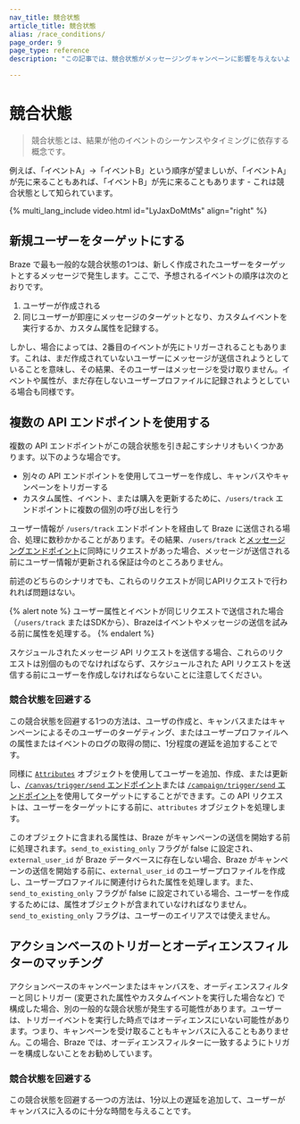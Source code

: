 ```yaml
---
nav_title: 競合状態
article_title: 競合状態
alias: /race_conditions/
page_order: 9
page_type: reference
description: "この記事では、競合状態がメッセージングキャンペーンに影響を与えないようにするためのベストプラクティスを紹介します。"

---
```


# 競合状態

> 競合状態とは、結果が他のイベントのシーケンスやタイミングに依存する概念です。 

例えば、「イベントA」→「イベントB」という順序が望ましいが、「イベントA」が先に来ることもあれば、「イベントB」が先に来ることもあります - これは競合状態として知られています。

{% multi_lang_include video.html id="LyJaxDoMtMs" align="right" %}

## 新規ユーザーをターゲットにする

Braze で最も一般的な競合状態の1つは、新しく作成されたユーザーをターゲットとするメッセージで発生します。ここで、予想されるイベントの順序は次のとおりです。

1. ユーザーが作成される
2. 同じユーザーが即座にメッセージのターゲットとなり、カスタムイベントを実行するか、カスタム属性を記録する。

しかし、場合によっては、2番目のイベントが先にトリガーされることもあります。これは、まだ作成されていないユーザーにメッセージが送信されようとしていることを意味し、その結果、そのユーザーはメッセージを受け取りません。イベントや属性が、まだ存在しないユーザープロファイルに記録されようとしている場合も同様です。

## 複数の API エンドポイントを使用する

複数の API エンドポイントがこの競合状態を引き起こすシナリオもいくつかあります。以下のような場合です。

- 別々の API エンドポイントを使用してユーザーを作成し、キャンバスやキャンペーンをトリガーする
- カスタム属性、イベント、または購入を更新するために、`/users/track` エンドポイントに複数の個別の呼び出しを行う

ユーザー情報が `/users/track` エンドポイントを経由して Braze に送信される場合、処理に数秒かかることがあります。その結果、`/users/track` と[メッセージングエンドポイント][4]に同時にリクエストがあった場合、メッセージが送信される前にユーザー情報が更新される保証は今のところありません。

前述のどちらのシナリオでも、これらのリクエストが同じAPIリクエストで行われれば問題はない。

{% alert note %}
ユーザー属性とイベントが同じリクエストで送信された場合（`/users/track` またはSDKから）、Brazeはイベントやメッセージの送信を試みる前に属性を処理する。
{% endalert %}

スケジュールされたメッセージ API リクエストを送信する場合、これらのリクエストは別個のものでなければならず、スケジュールされた API リクエストを送信する前にユーザーを作成しなければならないことに注意してください。

### 競合状態を回避する

この競合状態を回避する1つの方法は、ユーザの作成と、キャンバスまたはキャンペーンによるそのユーザーのターゲティング、またはユーザープロファイルへの属性またはイベントのログの取得の間に、1分程度の遅延を追加することです。

同様に [`Attributes`][1] オブジェクトを使用してユーザーを追加、作成、または更新し、[`/canvas/trigger/send` エンドポイント][2]または [`/campaign/trigger/send` エンドポイント][3]を使用してターゲットにすることができます。この API リクエストは、ユーザーをターゲットにする前に、`attributes` オブジェクトを処理します。

このオブジェクトに含まれる属性は、Braze がキャンペーンの送信を開始する前に処理されます。`send_to_existing_only` フラグが false に設定され、`external_user_id` が Braze データベースに存在しない場合、Braze がキャンペーンの送信を開始する前に、`external_user_id` のユーザープロファイルを作成し、ユーザープロファイルに関連付けられた属性を処理します。また、`send_to_existing_only` フラグが false に設定されている場合、ユーザーを作成するためには、属性オブジェクトが含まれていなければなりません。`send_to_existing_only` フラグは、ユーザーのエイリアスでは使えません。

## アクションベースのトリガーとオーディエンスフィルターのマッチング

アクションベースのキャンペーンまたはキャンバスを、オーディエンスフィルターと同じトリガー (変更された属性やカスタムイベントを実行した場合など) で構成した場合、別の一般的な競合状態が発生する可能性があります。ユーザーは、トリガーイベントを実行した時点ではオーディエンスにいない可能性があります。つまり、キャンペーンを受け取ることもキャンバスに入ることもありません。この場合、Braze では、オーディエンスフィルターに一致するようにトリガーを構成しないことをお勧めしています。 

### 競合状態を回避する

この競合状態を回避する一つの方法は、1分以上の遅延を追加して、ユーザーがキャンバスに入るのに十分な時間を与えることです。

[1]: {{site.baseurl}}/api/objects_filters/user_attributes_object/
[2]: {{site.baseurl}}/api/endpoints/messaging/send_messages/post_send_triggered_canvases/
[3]: {{site.baseurl}}/api/endpoints/messaging/send_messages/post_send_triggered_campaigns/
[4]: {{site.baseurl}}/api/endpoints/messaging/send_messages/post_send_messages/
